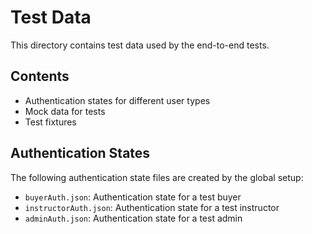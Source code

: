 # Test Data

This directory contains test data used by the end-to-end tests.

## Contents

- Authentication states for different user types
- Mock data for tests
- Test fixtures

## Authentication States

The following authentication state files are created by the global setup:

- `buyerAuth.json`: Authentication state for a test buyer
- `instructorAuth.json`: Authentication state for a test instructor
- `adminAuth.json`: Authentication state for a test admin
